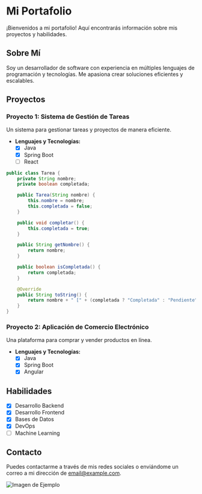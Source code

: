 # Mi Portafolio

¡Bienvenidos a mi portafolio! Aquí encontrarás información sobre mis proyectos y habilidades.

## Sobre Mí

Soy un desarrollador de software con experiencia en múltiples lenguajes de programación y tecnologías. Me apasiona crear soluciones eficientes y escalables.

## Proyectos

### Proyecto 1: Sistema de Gestión de Tareas

Un sistema para gestionar tareas y proyectos de manera eficiente.

- **Lenguajes y Tecnologías:**
  - [x] Java
  - [x] Spring Boot
  - [ ] React

```java
public class Tarea {
    private String nombre;
    private boolean completada;

    public Tarea(String nombre) {
        this.nombre = nombre;
        this.completada = false;
    }

    public void completar() {
        this.completada = true;
    }

    public String getNombre() {
        return nombre;
    }

    public boolean isCompletada() {
        return completada;
    }

    @Override
    public String toString() {
        return nombre + " [" + (completada ? "Completada" : "Pendiente") + "]";
    }
}
```

### Proyecto 2: Aplicación de Comercio Electrónico

Una plataforma para comprar y vender productos en línea.

- **Lenguajes y Tecnologías:**
  - [x] Java
  - [x] Spring Boot
  - [x] Angular

## Habilidades

- [x] Desarrollo Backend
- [x] Desarrollo Frontend
- [x] Bases de Datos
- [x] DevOps
- [ ] Machine Learning

## Contacto

Puedes contactarme a través de mis redes sociales o enviándome un correo a mi dirección de email@example.com.

![Imagen de Ejemplo](https://via.placeholder.com/150)
```
